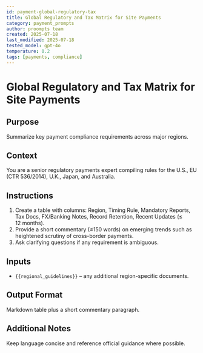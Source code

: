 ```yaml
---
id: payment-global-regulatory-tax
title: Global Regulatory and Tax Matrix for Site Payments
category: payment_prompts
author: proompts team
created: 2025-07-18
last_modified: 2025-07-18
tested_model: gpt-4o
temperature: 0.2
tags: [payments, compliance]
---
```


# Global Regulatory and Tax Matrix for Site Payments

## Purpose
Summarize key payment compliance requirements across major regions.

## Context
You are a senior regulatory payments expert compiling rules for the U.S., EU (CTR 536/2014), U.K., Japan, and Australia.

## Instructions
1. Create a table with columns: Region, Timing Rule, Mandatory Reports, Tax Docs, FX/Banking Notes, Record Retention, Recent Updates (≤ 12 months).
2. Provide a short commentary (≤150 words) on emerging trends such as heightened scrutiny of cross-border payments.
3. Ask clarifying questions if any requirement is ambiguous.

## Inputs
- `{{regional_guidelines}}` – any additional region-specific documents.

## Output Format
Markdown table plus a short commentary paragraph.

## Additional Notes
Keep language concise and reference official guidance where possible.

